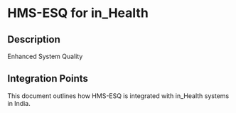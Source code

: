 # HMS-ESQ for in_Health

## Description

Enhanced System Quality

## Integration Points

This document outlines how HMS-ESQ is integrated with in_Health systems in India.
